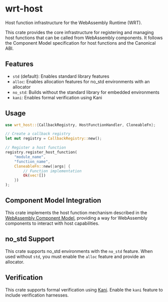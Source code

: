 # wrt-host

Host function infrastructure for the WebAssembly Runtime (WRT).

This crate provides the core infrastructure for registering and managing host functions that can be called from WebAssembly components. It follows the Component Model specification for host functions and the Canonical ABI.

## Features

- `std` (default): Enables standard library features
- `alloc`: Enables allocation features for no_std environments with an allocator
- `no_std`: Builds without the standard library for embedded environments
- `kani`: Enables formal verification using Kani

## Usage

```rust
use wrt_host::{CallbackRegistry, HostFunctionHandler, CloneableFn};

// Create a callback registry
let mut registry = CallbackRegistry::new();

// Register a host function
registry.register_host_function(
    "module_name", 
    "function_name", 
    CloneableFn::new(|args| {
        // Function implementation
        Ok(vec![])
    })
);
```

## Component Model Integration

This crate implements the host function mechanism described in the [WebAssembly Component Model](https://github.com/WebAssembly/component-model/blob/main/design/mvp/CanonicalABI.md), providing a way for WebAssembly components to interact with host capabilities.

## no_std Support

This crate supports no_std environments with the `no_std` feature. When used without `std`,
you must enable the `alloc` feature and provide an allocator.

## Verification

This crate supports formal verification using [Kani](https://github.com/model-checking/kani).
Enable the `kani` feature to include verification harnesses. 